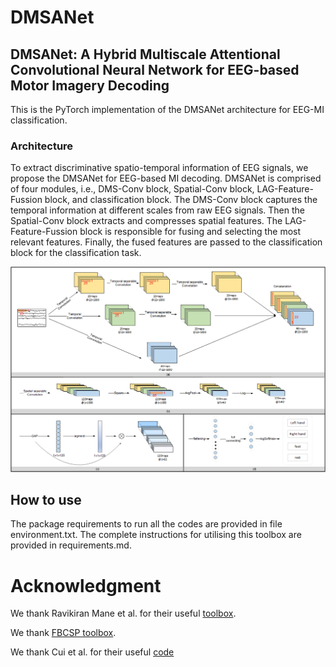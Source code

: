 # DMSANet
## DMSANet: A Hybrid Multiscale Attentional Convolutional Neural Network for EEG-based Motor Imagery Decoding
This is the PyTorch implementation of the DMSANet architecture for EEG-MI classification.
### Architecture
To extract discriminative spatio-temporal information of EEG signals, we propose the DMSANet for EEG-based MI decoding. DMSANet is comprised of four modules, i.e., DMS-Conv block, Spatial-Conv block, LAG-Feature-Fussion block, and classification block. The DMS-Conv block captures the temporal information at different scales from raw EEG signals. Then the Spatial-Conv block extracts and compresses spatial features. The LAG-Feature-Fussion block is responsible for fusing and selecting the most relevant features. Finally, the fused features are passed to the classification block for the classification task.

![DMSANet](DMSANet.png)

## How to use
The package requirements to run all the codes are provided in file environment.txt. The complete instructions for utilising this toolbox are provided in requirements.md.

# Acknowledgment
We thank Ravikiran Mane et al. for their useful [toolbox](https://github.com/ravikiran-mane/FBCNet).

We thank  [FBCSP toolbox](https://github.com/kerimalmali/BCI-Dataset-FBCSP/tree/main).

We thank Cui et al. for their useful [code](https://github.com/cuijiancorbin/A-Compact-and-Interpretable-Convolutional-Neural-Network-for-Single-Channel-EEG)
